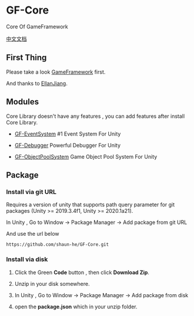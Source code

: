 # GF-Core

Core Of GameFramework

[中文文档](README-zhc.md)

## First Thing

Please take a look [GameFramework](https://github.com/EllanJiang/GameFramework) first.

And thanks to [EllanJiang](https://github.com/EllanJiang).

## Modules

Core Library doesn't have any features , you can add features after install Core Library.

- [GF-EventSystem](https://github.com/shaun-he/GF-EventSystem) #1 Event System For Unity

- [GF-Debugger](https://github.com/shaun-he/GF-Debugger) Powerful Debugger For Unity

- [GF-ObjectPoolSystem](https://github.com/shaun-he/GF-ObjectPoolSystem) Game Object Pool System For Unity

## Package

### Install via git URL

Requires a version of unity that supports path query parameter for git packages (Unity >= 2019.3.4f1, Unity >= 2020.1a21). 

In Unity , Go to Window -> Package Manager -> Add package from git URL

And use the url below

 `https://github.com/shaun-he/GF-Core.git` 

### Install via disk

1. Click the Green **Code** button , then click **Download Zip**.

2. Unzip in your disk somewhere.

3. In Unity , Go to Window -> Package Manager -> Add package from disk

4. open the **package.json** which in your unzip folder.
